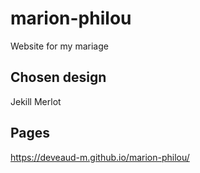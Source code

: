 # marion-philou

Website for my mariage

## Chosen design

Jekill Merlot

## Pages

https://deveaud-m.github.io/marion-philou/
